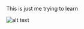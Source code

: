This is just me trying to learn 

![alt text](https://github.com/wbilliant/100DaysOfCode/blob/main/b5gsk7oncir41.webp?raw=true)
